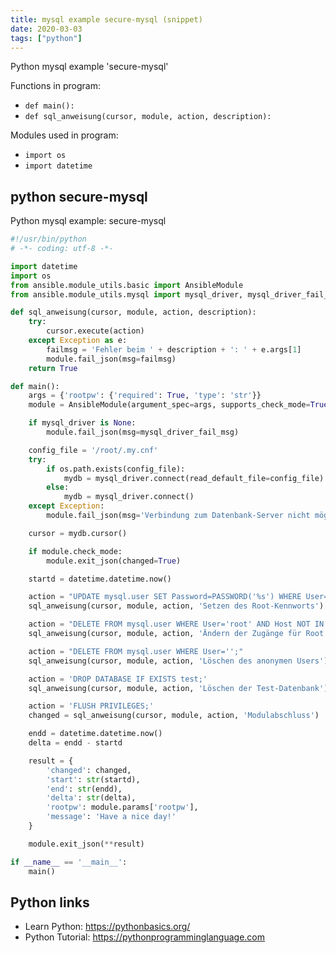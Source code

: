 ```yaml
---
title: mysql example secure-mysql (snippet)
date: 2020-03-03
tags: ["python"]
---
```

Python mysql example 'secure-mysql'

Functions in program: 
* `def main():`
* `def sql_anweisung(cursor, module, action, description):`

Modules used in program: 
* `import os`
* `import datetime`

## python secure-mysql

Python mysql example: secure-mysql

```python
#!/usr/bin/python
# -*- coding: utf-8 -*-

import datetime
import os
from ansible.module_utils.basic import AnsibleModule
from ansible.module_utils.mysql import mysql_driver, mysql_driver_fail_msg

def sql_anweisung(cursor, module, action, description):
    try:
        cursor.execute(action)
    except Exception as e:
        failmsg = 'Fehler beim ' + description + ': ' + e.args[1]
        module.fail_json(msg=failmsg)
    return True

def main():
    args = {'rootpw': {'required': True, 'type': 'str'}}
    module = AnsibleModule(argument_spec=args, supports_check_mode=True)

    if mysql_driver is None:
        module.fail_json(msg=mysql_driver_fail_msg)

    config_file = '/root/.my.cnf'
    try:
        if os.path.exists(config_file):
            mydb = mysql_driver.connect(read_default_file=config_file)
        else:
            mydb = mysql_driver.connect()
    except Exception:
        module.fail_json(msg='Verbindung zum Datenbank-Server nicht möglich!')

    cursor = mydb.cursor()

    if module.check_mode:
        module.exit_json(changed=True)

    startd = datetime.datetime.now()

    action = "UPDATE mysql.user SET Password=PASSWORD('%s') WHERE User='root';" % module.params['rootpw']
    sql_anweisung(cursor, module, action, 'Setzen des Root-Kennworts')

    action = "DELETE FROM mysql.user WHERE User='root' AND Host NOT IN ('localhost', '127.0.0.1', '::1');"
    sql_anweisung(cursor, module, action, 'Ändern der Zugänge für Root')

    action = "DELETE FROM mysql.user WHERE User='';"    
    sql_anweisung(cursor, module, action, 'Löschen des anonymen Users')

    action = 'DROP DATABASE IF EXISTS test;'
    sql_anweisung(cursor, module, action, 'Löschen der Test-Datenbank')

    action = 'FLUSH PRIVILEGES;'
    changed = sql_anweisung(cursor, module, action, 'Modulabschluss')

    endd = datetime.datetime.now()
    delta = endd - startd

    result = {
        'changed': changed,
        'start': str(startd),
        'end': str(endd),
        'delta': str(delta),
        'rootpw': module.params['rootpw'],
        'message': 'Have a nice day!'
    }

    module.exit_json(**result)

if __name__ == '__main__':
    main()

```

## Python links

- Learn Python: https://pythonbasics.org/
- Python Tutorial: https://pythonprogramminglanguage.com
